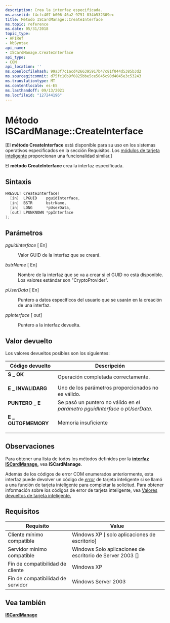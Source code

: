 ```yaml
---
description: Crea la interfaz especificada.
ms.assetid: f4cfc407-b006-46a2-9751-834b532309ec
title: Método ISCardManage::CreateInterface
ms.topic: reference
ms.date: 05/31/2018
topic_type:
- APIRef
- kbSyntax
api_name:
- ISCardManage.CreateInterface
api_type:
- COM
api_location: ''
ms.openlocfilehash: 99a3f7c1acd4266395917b47c81f044d5385b3d2
ms.sourcegitcommit: d75fc10b9f0825bbe5ce5045c90d4045e3c53243
ms.translationtype: MT
ms.contentlocale: es-ES
ms.lasthandoff: 09/13/2021
ms.locfileid: "127244196"
---
```

# <a name="iscardmanagecreateinterface-method"></a>Método ISCardManage::CreateInterface

\[El **método CreateInterface** está disponible para su uso en los sistemas operativos especificados en la sección Requisitos. Los [módulos de tarjeta inteligente](/previous-versions/windows/desktop/secsmart/smart-card-modules) proporcionan una funcionalidad similar.\]

El **método CreateInterface** crea la interfaz especificada.

## <a name="syntax"></a>Sintaxis


```C++
HRESULT CreateInterface(
  [in]  LPGUID    pguidInterface,
  [in]  BSTR      bstrName,
  [in]  LONG      *pUserData,
  [out] LPUNKNOWN *ppInterface
);
```



## <a name="parameters"></a>Parámetros

<dl> <dt>

*pguidInterface* \[ En\]
</dt> <dd>

Valor GUID de la interfaz que se creará.

</dd> <dt>

*bstrName* \[ En\]
</dt> <dd>

Nombre de la interfaz que se va a crear si el GUID no está disponible. Los valores estándar son "CryptoProvider".

</dd> <dt>

*pUserData* \[ En\]
</dt> <dd>

Puntero a datos específicos del usuario que se usarán en la creación de una interfaz.

</dd> <dt>

*ppInterface* \[ out\]
</dt> <dd>

Puntero a la interfaz devuelta.

</dd> </dl>

## <a name="return-value"></a>Valor devuelto

Los valores devueltos posibles son los siguientes:



| Código devuelto                                                                                   | Descripción                                                                                      |
|-----------------------------------------------------------------------------------------------|--------------------------------------------------------------------------------------------------|
| <dl> <dt>**S \_ OK**</dt> </dl>          | Operación completada correctamente.<br/>                                                     |
| <dl> <dt>**E \_ INVALIDARG**</dt> </dl>  | Uno de los parámetros proporcionados no es válido.<br/>                                         |
| <dl> <dt>**PUNTERO \_ E**</dt> </dl>     | Se pasó un puntero no válido en *el parámetro pguidInterface* o *pUserData.*<br/> |
| <dl> <dt>**E \_ OUTOFMEMORY**</dt> </dl> | Memoria insuficiente<br/>                                                                        |



 

## <a name="remarks"></a>Observaciones

Para obtener una lista de todos los métodos definidos por la [**interfaz ISCardManage,**](iscardmanage.md) vea **ISCardManage**.

Además de los códigos de error COM enumerados anteriormente, esta interfaz puede devolver un código de [*error*](../secgloss/s-gly.md) de tarjeta inteligente si se llamó a una función de tarjeta inteligente para completar la solicitud. Para obtener información sobre los códigos de error de tarjeta inteligente, vea [Valores devueltos de tarjeta inteligente.](authentication-return-values.md)

## <a name="requirements"></a>Requisitos



| Requisito | Value |
|-------------------------------------|------------------------------------------------------|
| Cliente mínimo compatible<br/> | Windows XP \[ solo aplicaciones de escritorio\]<br/>          |
| Servidor mínimo compatible<br/> | Windows Solo aplicaciones de escritorio de Server 2003 \[\]<br/> |
| Fin de compatibilidad de cliente<br/>    | Windows XP<br/>                                |
| Fin de compatibilidad de servidor<br/>    | Windows Server 2003<br/>                       |



## <a name="see-also"></a>Vea también

<dl> <dt>

[**ISCardManage**](iscardmanage.md)
</dt> </dl>

 

 
